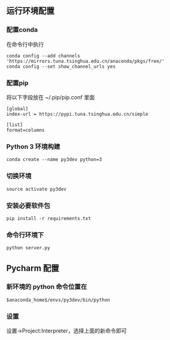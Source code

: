 ## 运行环境配置
### 配置conda
在命令行中执行
```
conda config --add channels 'https://mirrors.tuna.tsinghua.edu.cn/anaconda/pkgs/free/'
conda config --set show_channel_urls yes
```


### 配置pip
将以下字段放在 ~/.pip/pip.conf 里面
```
[global]
index-url = https://pypi.tuna.tsinghua.edu.cn/simple

[list]
format=columns
```

### Python 3 环境构建
`conda create --name py3dev python=3`

### 切换环境
`source activate py3dev`

### 安装必要软件包
`pip install -r requirements.txt`

### 命令行环境下
`python server.py`


## Pycharm 配置
### 新环境的 python 命令位置在
`$anaconda_home$/envs/py3dev/bin/python`

### 设置
设置->Project:Interpreter，选择上面的新命令即可

